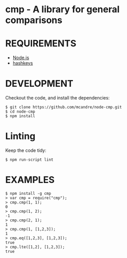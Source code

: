 # cmp - A library for general comparisons

# REQUIREMENTS

 - [Node.js](http://nodejs.org/)
 - [hashkeys](http://search.npmjs.org/#/hashkeys)

# DEVELOPMENT

Checkout the code, and install the dependencies:

    $ git clone https://github.com/mcandre/node-cmp.git
    $ cd node-cmp
    $ npm install

# Linting

Keep the code tidy:

    $ npm run-script lint

# EXAMPLES

    $ npm install -g cmp
    > var cmp = require("cmp");
    > cmp.cmp(1, 1);
    0
    > cmp.cmp(1, 2);
    -1
    > cmp.cmp(2, 1);
    1
    > cmp.cmp(1, [1,2,3]);
    1
    > cmp.eq([1,2,3], [1,2,3]);
    true
    > cmp.lte([1,2], [1,2,3]);
    true
